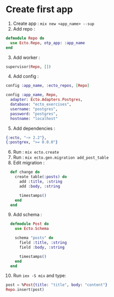 # Create first app

1. Create app : ```mix new <app_name> --sup```
2. Add repo :
```elixir
defmodule Repo do
  use Ecto.Repo, otp_app: :app_name
end
```
3. Add worker :
```elixir
supervisor(Repo, [])
```
4. Add config :
```elixir
config :app_name, :ecto_repos, [Repo]

config :app_name, Repo,
  adapter: Ecto.Adapters.Postgres,
  database: "ecto_exercises",
  username: "postgres",
  password: "postgres",
  hostname: "localhost"
```
5. Add dependencies :
```elixir
{:ecto, "~> 2.2"},
{:postgrex, ">= 0.0.0"}
```
6. Run : ```mix ecto.create```
7. Run : ```mix ecto.gen.migration add_post_table```
8. Edit migration :
```elixir
  def change do
    create table(:posts) do
      add :title, :string
      add :body, :string

      timestamps()
    end
  end
```
9. Add schema :
```elixir
  defmodule Post do
    use Ecto.Schema

    schema "posts" do
      field :title, :string
      field :body, :string

      timestamps()
    end
  end
```
10. Run ```iex -S mix``` and type:
```elixir
post = %Post{title: "title", body: "content"}
Repo.insert(post)
```
